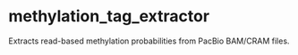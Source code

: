 # methylation_tag_extractor
Extracts read-based methylation probabilities from PacBio BAM/CRAM files.
